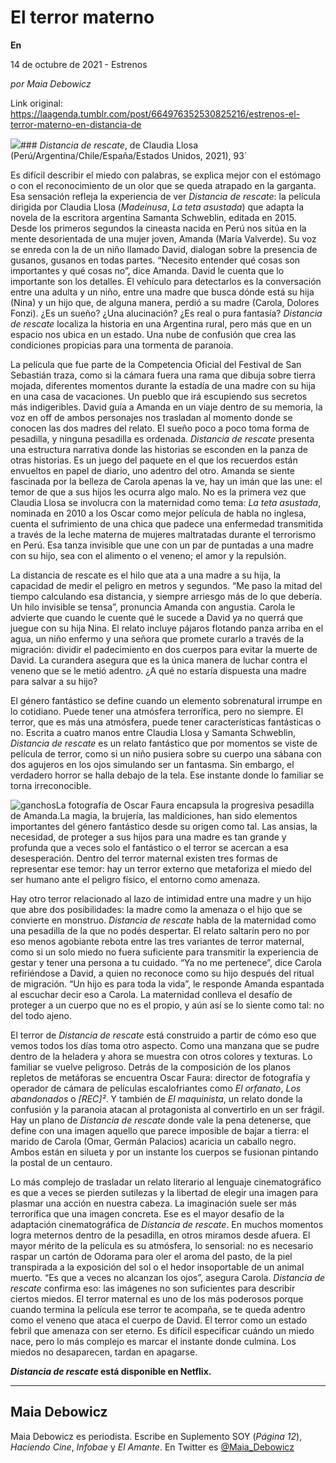 # El terror materno

**En**

14 de octubre de 2021 - Estrenos

_por Maia Debowicz_

Link original: https://laagenda.tumblr.com/post/664976352530825216/estrenos-el-terror-materno-en-distancia-de

![](https://64.media.tumblr.com/a803f4becffedacb930aa412739b3fa9/25620b79f23a8445-3b/s500x750/c2b451b851a319142847a94ae76aa52bf92d9f41.jpg)### *Distancia de rescate*, de Claudia Llosa (Perú/Argentina/Chile/España/Estados Unidos, 2021), 93´


Es difícil describir el miedo con palabras, se explica mejor con el estómago o con el reconocimiento de un olor que se queda atrapado en la garganta. Esa sensación refleja la experiencia de ver *Distancia de rescate*: la película dirigida por Claudia Llosa (*Madeinusa*, *La teta asustada*) que adapta la novela de la escritora argentina Samanta Schweblin, editada en 2015. Desde los primeros segundos la cineasta nacida en Perú nos sitúa en la mente desorientada de una mujer joven, Amanda (María Valverde). Su voz se enreda con la de un niño llamado David, dialogan sobre la presencia de gusanos, gusanos en todas partes. “Necesito entender qué cosas son importantes y qué cosas no”, dice Amanda. David le cuenta que lo importante son los detalles. El vehículo para detectarlos es la conversación entre una adulta y un niño, entre una madre que busca dónde está su hija (Nina) y un hijo que, de alguna manera, perdió a su madre (Carola, Dolores Fonzi). ¿Es un sueño? ¿Una alucinación? ¿Es real o pura fantasía? *Distancia de rescate* localiza la historia en una Argentina rural, pero más que en un espacio nos ubica en un estado. Una nube de confusión que crea las condiciones propicias para una tormenta de paranoia. 



La película que fue parte de la Competencia Oficial del Festival de San Sebastián traza, como si la cámara fuera una rama que dibuja sobre tierra mojada, diferentes momentos durante la estadía de una madre con su hija en una casa de vacaciones. Un pueblo que irá escupiendo sus secretos más indigeribles. David guía a Amanda en un viaje dentro de su memoria, la voz en off de ambos personajes nos trasladan al momento donde se conocen las dos madres del relato. El sueño poco a poco toma forma de pesadilla, y ninguna pesadilla es ordenada. *Distancia de rescate* presenta una estructura narrativa donde las historias se esconden en la panza de otras historias. Es un juego del paquete en el que los recuerdos están envueltos en papel de diario, uno adentro del otro. Amanda se siente fascinada por la belleza de Carola apenas la ve, hay un imán que las une: el temor de que a sus hijos les ocurra algo malo. No es la primera vez que Claudia Llosa se involucra con la maternidad como tema: *La teta asustada*, nominada en 2010 a los Oscar como mejor película de habla no inglesa, cuenta el sufrimiento de una chica que padece una enfermedad transmitida a través de la leche materna de mujeres maltratadas durante el terrorismo en Perú. Esa tanza invisible que une con un par de puntadas a una madre con su hijo, sea con el alimento o el veneno; el amor y la repulsión. 

La distancia de rescate es el hilo que ata a una madre a su hija, la capacidad de medir el peligro en metros y segundos. “Me paso la mitad del tiempo calculando esa distancia, y siempre arriesgo más de lo que debería. Un hilo invisible se tensa”, pronuncia Amanda con angustia. Carola le advierte que cuando le cuente qué le sucede a David ya no querrá que juegue con su hija Nina. El relato incluye pájaros flotando panza arriba en el agua, un niño enfermo y una señora que promete curarlo a través de la migración: dividir el padecimiento en dos cuerpos para evitar la muerte de David. La curandera asegura que es la única manera de luchar contra el veneno que se le metió adentro. ¿A qué no estaría dispuesta una madre para salvar a su hijo?

El género fantástico se define cuando un elemento sobrenatural irrumpe en lo cotidiano. Puede tener una atmósfera terrorífica, pero no siempre. El terror, que es más una atmósfera, puede tener características fantásticas o no. Escrita a cuatro manos entre Claudia Llosa y Samanta Schweblin, *Distancia de rescate* es un relato fantástico que por momentos se viste de película de terror, como si un niño pusiera sobre su cuerpo una sábana con dos agujeros en los ojos simulando ser un fantasma. Sin embargo, el verdadero horror se halla debajo de la tela. Ese instante donde lo familiar se torna irreconocible. 

![ganchos](https://64.media.tumblr.com/6a1652cd0de6a977515d0a68720069e5/25620b79f23a8445-b3/s500x750/61d7c5a815ad755095a8fc239096a4df39ca927b.jpg)La fotografía de Oscar Faura encapsula la progresiva pesadilla de Amanda.La magia, la brujería, las maldiciones, han sido elementos importantes del género fantástico desde su origen como tal. Las ansias, la necesidad, de proteger a sus hijos para una madre es tan grande y profunda que a veces solo el fantástico o el terror se acercan a esa desesperación. Dentro del terror maternal existen tres formas de representar ese temor: hay un terror externo que metaforiza el miedo del ser humano ante el peligro físico, el entorno como amenaza. 

Hay otro terror relacionado al lazo de intimidad entre una madre y un hijo que abre dos posibilidades: la madre como la amenaza o el hijo que se convierte en monstruo. *Distancia de rescate* habla de la maternidad como una pesadilla de la que no podés despertar. El relato saltarín pero no por eso menos agobiante rebota entre las tres variantes de terror maternal, como si un solo miedo no fuera suficiente para transmitir la experiencia de gestar y tener una persona a tu cuidado. “Ya no me pertenece”, dice Carola refiriéndose a David, a quien no reconoce como su hijo después del ritual de migración. “Un hijo es para toda la vida”, le responde Amanda espantada al escuchar decir eso a Carola. La maternidad conlleva el desafío de proteger a un cuerpo que no es el propio, y aún así se lo siente como tal: no del todo ajeno. 

El terror de *Distancia de rescate* está construido a partir de cómo eso que vemos todos los días toma otro aspecto. Como una manzana que se pudre dentro de la heladera y ahora se muestra con otros colores y texturas. Lo familiar se vuelve peligroso. Detrás de la composición de los planos repletos de metáforas se encuentra Oscar Faura: director de fotografía y operador de cámara de películas escalofriantes como *El orfanato*, *Los abandonados* o *[REC]²*. Y también de *El maquinista*, un relato donde la confusión y la paranoia atacan al protagonista al convertirlo en un ser frágil. Hay un plano de *Distancia de rescate* donde vale la pena detenerse, que define con una imagen aquello que parece imposible de bajar a tierra: el marido de Carola (Omar, Germán Palacios) acaricia un caballo negro. Ambos están en silueta y por un instante los cuerpos se fusionan pintando la postal de un centauro. 

Lo más complejo de trasladar un relato literario al lenguaje cinematográfico es que a veces se pierden sutilezas y la libertad de elegir una imagen para plasmar una acción en nuestra cabeza. La imaginación suele ser más terrorífica que una imagen concreta. Ese es el mayor desafío de la adaptación cinematográfica de *Distancia de rescate*. En muchos momentos logra meternos dentro de la pesadilla, en otros miramos desde afuera. El mayor mérito de la película es su atmósfera, lo sensorial: no es necesario raspar un cartón de Odorama para oler el aroma del pasto, de la piel transpirada a la exposición del sol o el hedor insoportable de un animal muerto. “Es que a veces no alcanzan los ojos”, asegura Carola. *Distancia de rescate* confirma eso: las imágenes no son suficientes para describir ciertos miedos. El terror maternal es uno de los más poderosos porque cuando termina la película ese terror te acompaña, se te queda adentro como el veneno que ataca el cuerpo de David. El terror como un estado febril que amenaza con ser eterno. Es difícil especificar cuándo un miedo nace, pero lo más complejo es marcar el instante donde culmina. Los miedos no desaparecen, tardan en apagarse. 

***Distancia de rescate* está disponible en Netflix.**

  




---

 Maia Debowicz
--------------

Maia Debowicz es periodista. Escribe en Suplemento SOY (*Página 12*), *Haciendo Cine*, *Infobae* y *El Amante*. En Twitter es [@Maia\_Debowicz](https://twitter.com/Maia_Debowicz?lang=es%E2%80%9D%0D%0Atarget=)

